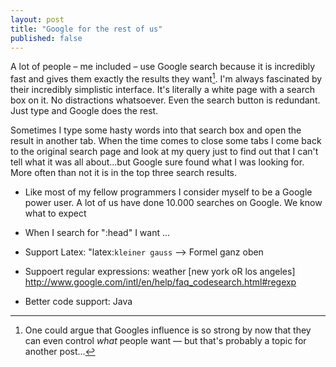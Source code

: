 ```yaml
---
layout: post
title: "Google for the rest of us"
published: false
---
```


A lot of people &ndash; me included &ndash; use Google search because it is incredibly fast and
gives them exactly the results they want[^foot]. I'm always fascinated by their incredibly simplistic interface.
It's literally a white page with a search box on it. No distractions whatsoever. Even the search button is redundant.
Just type and Google does the rest.

Sometimes I type some hasty words into that search box and open the result in another tab. When the time comes to close some
tabs I come back to the original search page and look at my query just to find out that I can't tell what it was all about...but Google sure found what I was looking for. More often than not it is in the top three search results. 

- Like most of my fellow programmers I consider myself to be a Google power user. A lot of us have done 10.000 searches on Google. We know what to expect

- When I search for ":head" I want ...	


- Support Latex: "latex:`kleiner gauss` --> Formel ganz oben
- Suppoert regular expressions: weather \[new york oR los angeles\] http://www.google.com/intl/en/help/faq_codesearch.html#regexp
- Better code support: Java


[^foot]: One could argue that Googles influence is so strong by now that they can even control *what* people want &mdash; but that's probably a topic for another post...